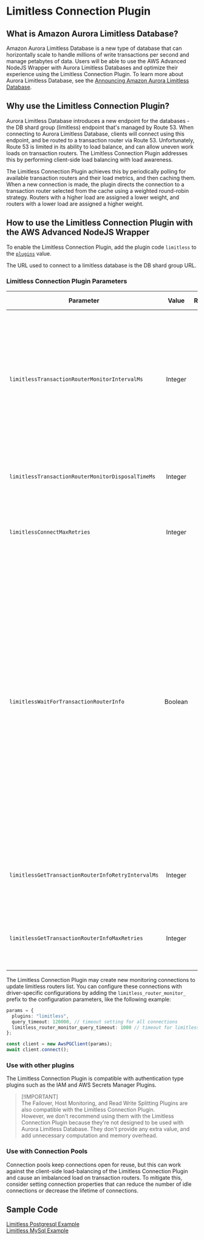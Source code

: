 # Limitless Connection Plugin

## What is Amazon Aurora Limitless Database?

Amazon Aurora Limitless Database is a new type of database that can horizontally scale to handle millions of write transactions per second and manage petabytes of data.
Users will be able to use the AWS Advanced NodeJS Wrapper with Aurora Limitless Databases and optimize their experience using the Limitless Connection Plugin.
To learn more about Aurora Limitless Database, see the [Announcing Amazon Aurora Limitless Database](https://aws.amazon.com/about-aws/whats-new/2023/11/amazon-aurora-limitless-database/).

## Why use the Limitless Connection Plugin?

Aurora Limitless Database introduces a new endpoint for the databases - the DB shard group (limitless) endpoint that's managed by Route 53.
When connecting to Aurora Limitless Database, clients will connect using this endpoint, and be routed to a transaction router via Route 53.
Unfortunately, Route 53 is limited in its ability to load balance, and can allow uneven work loads on transaction routers.
The Limitless Connection Plugin addresses this by performing client-side load balancing with load awareness.

The Limitless Connection Plugin achieves this by periodically polling for available transaction routers and their load metrics, and then caching them.
When a new connection is made, the plugin directs the connection to a transaction router selected from the cache using a weighted round-robin strategy.
Routers with a higher load are assigned a lower weight, and routers with a lower load are assigned a higher weight.

## How to use the Limitless Connection Plugin with the AWS Advanced NodeJS Wrapper

To enable the Limitless Connection Plugin, add the plugin code `limitless` to the [`plugins`](../UsingTheNodejsWrapper.md#connection-plugin-manager-parameters) value.

The URL used to connect to a limitless database is the DB shard group URL.

### Limitless Connection Plugin Parameters

| Parameter                                          |  Value  | Required | Description                                                                                                                                                                                                                                                                                                                                                                                                                                                                | Default Value | Example Value |
| -------------------------------------------------- | :-----: | :------: | :------------------------------------------------------------------------------------------------------------------------------------------------------------------------------------------------------------------------------------------------------------------------------------------------------------------------------------------------------------------------------------------------------------------------------------------------------------------------- | ------------- | ------------- |
| `limitlessTransactionRouterMonitorIntervalMs`      | Integer |    No    | Interval in milliseconds between polling for load metric metadata of transaction routers. Note that the default value of 15 seconds was chosen to match the expected refresh rate of load metric metadata from the database.                                                                                                                                                                                                                                               | `15000`       | `30000`       |
| `limitlessTransactionRouterMonitorDisposalTimeMs`  | Integer |    No    | Interval in milliseconds for Limitless monitor to be considered inactive and to be disposed.                                                                                                                                                                                                                                                                                                                                                                               | `600000`      | `300000`      |
| `limitlessConnectMaxRetries`                       | Integer |    No    | Max number of connection retries the Limitless Connection Plugin will attempt.                                                                                                                                                                                                                                                                                                                                                                                             | `5`           | `13`          |
| `limitlessWaitForTransactionRouterInfo`            | Boolean |    No    | In scenarios such as application start-up, the cache of available transaction routers may be empty. If the cache is empty and this property is set to `true`, the plugin will synchronously fetch info on available transaction routers and then directly connect to a transaction router. If the cache is empty and this property set to `false`, the plugin will connect using the DB Shard Group endpoint where it will be routed to a transaction router via Route 53. | `true`        | `false`       |
| `limitlessGetTransactionRouterInfoRetryIntervalMs` | Integer |    No    | Interval in millis between retries fetching Limitless Transaction Router information.                                                                                                                                                                                                                                                                                                                                                                                      | 300           |               |
| `limitlessGetTransactionRouterInfoMaxRetries`      | Integer |    No    | Max number of connection retries fetching Limitless Transaction Router information.                                                                                                                                                                                                                                                                                                                                                                                        | 5             |               |

The Limitless Connection Plugin may create new monitoring connections to update limitless routers list. You can configure these connections with driver-specific configurations by adding the `limitless_router_monitor_` prefix to the configuration parameters, like the following example:

```typescript
params = {
  plugins: "limitless",
  query_timeout: 120000, // timeout setting for all connections
  limitless_router_monitor_query_timeout: 1000 // timeout for limitless monitoring connections
};

const client = new AwsPGClient(params);
await client.connect();
```

### Use with other plugins

The Limitless Connection Plugin is compatible with authentication type plugins such as the IAM and AWS Secrets Manager Plugins.

> [!IMPORTANT]\
> The Failover, Host Monitoring, and Read Write Splitting Plugins are also compatible with the Limitless Connection Plugin.  
> However, we don't recommend using them with the Limitless Connection Plugin because they're not designed to be used with Aurora Limitless Database.
> They don't provide any extra value, and add unnecessary computation and memory overhead.

### Use with Connection Pools

Connection pools keep connections open for reuse, but this can work against the client-side load-balancing of the Limitless Connection Plugin and cause an imbalanced load on transaction routers.
To mitigate this, consider setting connection properties that can reduce the number of idle connections or decrease the lifetime of connections.

## Sample Code

[Limitless Postgresql Example](../../../examples/aws_driver_example/aws_limitless_postgresql_example.ts)<br>
[Limitless MySql Example](../../../examples/aws_driver_example/aws_limitless_mysql_example.ts)
